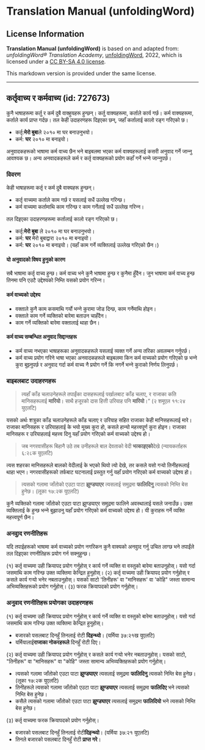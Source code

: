 # Translation Manual (unfoldingWord)

## License Information

**Translation Manual (unfoldingWord)** is based on and adapted from: _unfoldingWord® Translation Academy_, [unfoldingWord](https://unfoldingword.org/utw), 2022, which is licensed under a [CC BY-SA 4.0 license](https://creativecommons.org/licenses/by-sa/4.0/legalcode.en).

This markdown version is provided under the same license.



--------------------------------

## कर्तृवाच्य र कर्मवाच्य (id: 727673)

कुनै भाषाहरूमा कर्तु र कर्म दुबै वाक्हुयहरू हुन्छन्। कर्तु वाक्यहरूमा, कर्ताले कार्य गर्छ। कर्म वाक्यहरूमा, कर्ताले कार्य प्राप्त गर्दछ। तल केही उदाहरणहरू दिइएका छन्, जहाँ कर्तालाई कालो रङ्ग गरिएको छ।

* कर्तृ:**मेरो बुबा**ले २०१० मा घर बनाउनुभयो।
* कर्म: **घर** २०१० मा बनाइयो।

अनुवादकहरूको भाषामा कर्म वाच्य छैन भने बाइबलमा भएका कर्म वाक्यहरूलाई कसरी अनुवाद गर्ने जान्‍नु आवश्यक छ। अन्य अनवादकहरूले कर्म र कर्तृ वाक्यहरूको प्रयोग कहाँ गर्ने भन्‍ने जान्‍नुपर्छ।

### विवरण

केही भाषाहरूमा कर्तृ र कर्म दुबै वाक्यहरू हुन्छन्।

* कर्तृ वाच्यमा कर्ताले काम गर्छ र यसलाई सधैं उल्लेख गरिन्छ।
* कर्म वाच्यमा कर्तामाथि काम गरिन्छ र काम गर्नेलाई सधैं उल्लेख गरिन्‍न।

तल दिइएका उदाहरणहरूमा कर्तालाई कालो रङ्ग गरिएको छ।

* कर्तृ:**मेरो बुबा** ले २०१० मा घर बनाउनुभयो।
* कर्म: **घर** मेरो बुबाद्वारा २०१० मा बनाइयो।
* कर्म: **घर** २०१० मा बनाइयो। (यहाँ काम गर्ने व्यक्तिलाई उल्लेख गरिएको छैन।)

#### यो अनुवादको विषय हुनुको कारण

सबै भाषामा कर्तृ वाच्य हुन्छ। कर्म वाच्य भने कुनै भाषामा हुन्छ र कुनैमा हुँदैन। जुन भाषामा कर्म वाच्य हुन्छ तिनमा पनि एउटै उद्देश्यको निम्ति यसको प्रयोग गरिन्‍न।

#### कर्म वाच्यको उद्देश्य

* वक्ताले कुनै काम कसमाथि गर्यो भन्‍ने कुरामा जोड दिन्छ, काम गर्नेमाथि होइन।
* वक्ताले काम गर्ने व्यक्तिको बारेमा बताउन चाहँदैन।
* काम गर्ने व्यक्तिको बारेमा वक्तालाई थाहा छैन।

#### कर्म वाच्य सम्बन्धित अनुवाद सिद्दान्तहरू

* कर्म वाच्य नभएका भाषाहरूका अनुवादकहरूले यसलाई व्यक्त गर्ने अन्य तरिका अवलम्बन गर्नुपर्छ।
* कर्म वाच्य प्रयोग गरिने भाषा भएका अनवादकहरूले बाइबलमा किन कर्म वाच्यको प्रयोग गरिएको छ भन्‍ने कुरा बुझ्‍नुपर्छ र अनुवाद गर्दा कर्म वाच्य नै प्रयोग गर्ने कि नगर्ने भन्‍ने कुराको निर्णय लिनुपर्छ।

### बाइबलबाट उदाहरणहरू

> त्‍यहाँ काँड चलाउनेहरूले तपाईंका दासहरूलाई पर्खालबाट काँड चलाए, र राजाका कति मानिसहरूलाई **मारियो**। साथै हजूरको दास हित्ती उरियाह पनि **मारियो**।” (२ शमूएल ११:२४ युएलटि)

यसको अर्थः शत्रुका काँड चलाउनेहरूले काँड चलाए र उरियाह सहित राजाका केही मानिसहरूलाई मारे। राजाका मानिसहरू र उरियाहलाई के भयो मूख्य कुरा हो, कसले हान्यो महत्त्वपूर्ण कुरा होइन। राजाका मानिसहरू र उरियाहलाई महत्त्व दिनु यहाँ प्रयोग गरिएको कर्म वाच्यको उद्देश्य हो।

> जब नगरवासीहरू बिहानै उठे तब उनीहरूले बाल देवताको वेदी **भत्‍काइएको**देखे (न्यायकर्ताहरू ६:२८क युएलटि)

त्यस शहरका मानिसहरूले बालको वेदीलाई के भएको थियो त्यो देखे, तर कसले यसो गर्‍यो तिनीहरूलाई थाहा भएन। नगरवासीहरूको तर्फबाट घटनालाई प्रस्तुत गर्नु यहाँ प्रयोग गरिएको कर्म वाच्यको उद्देश्य हो।

> त्‍यसको गलामा जाँतोको एउटा पाटा **झुण्‍ड्याएर** त्‍यसलाई समुद्रमा **फालिदिनु** त्‍यसको निम्‍ति बेस हुनेछ। (लूका १७:२क युएलटि)

कुनै व्यक्तिको गलामा जाँतोको एउटा पाटा झुण्‍ड्याएर समुद्रमा फालिने अवस्थालाई यसले जनाउँछ। उक्त व्यक्तिलाई के हुन्छ भन्‍ने बुझाउनु यहाँ प्रयोग गरिएको कर्म वाच्यको उद्देश्य हो। यी कुराहरू गर्ने व्यक्ति महत्त्वपूर्ण छैन।

### अनवुाद रणनीतिहरू

यदि तपाईहरूको भाषामा कर्म वाच्यको प्रयोग नगरिकन कुनै वाक्यको अनवुाद गर्नु उचित लाग्छ भने तपाईंले तल दिइएका रणनीतिहरू प्रयोग गर्न सक्नुहुन्छ।

(१) कर्तृ वाच्यमा उही क्रियापद प्रयोग गर्नुहोस् र कार्य गर्ने व्यक्ति वा वस्तुको बारेमा बताउनुहोस्। यसो गर्दा जसमाथि काम गरिन्छ उक्त व्यक्तिमा केन्द्रित हुनुहोस्। (२) कर्तृ वाच्यमा उही क्रियापद प्रयोग गर्नुहोस् र कसले कार्य गर्‍यो भनेर नबताउनुहोस्। यसको साटो 'तिनीहरू' वा "मानिसहरू' वा 'कोहि" जस्ता सामान्य अभिव्यक्तिहरूको प्रयोग गर्नुहोस्। (३) फरक क्रियापदको प्रयोग गर्नुहोस्।

### अनुवाद रणनीतिहरू प्रयोगका उदाहरणहरू

(१) कर्तृ वाच्यमा उही क्रियापद प्रयोग गर्नुहोस् र कार्य गर्ने व्यक्ति वा वस्तुको बारेमा बताउनुहोस्। यसो गर्दा जसमाथि काम गरिन्छ उक्त व्यक्तिमा केन्द्रित हुनुहोस्।

* बजारको पसलबाट दिनहुँ तिनलाई रोटी **दिइन्‍थ्‍यो**। (यर्मिया ३७:२१ख युएलटि)
* यर्मियालाई**राजाका नोकरहरूले** दिनहुँ रोटी दिए।

(२) कर्तृ वाच्यमा उही क्रियापद प्रयोग गर्नुहोस् र कसले कार्य गर्‍यो भनेर नबताउनुहोस्। यसको साटो, "तिनीहरू" वा "मानिसहरू" वा "कोहि" जस्ता सामान्य अभिव्यक्तिहरूको प्रयोग गर्नुहोस्।

* त्‍यसको गलामा जाँतोको एउटा पाटा **झुण्‍ड्याएर** त्‍यसलाई समुद्रमा **फालिदिनु** त्‍यसको निम्‍ति बेस हुनेछ। (लूका १७:२क युएलटि)
* तिनीहरूले त्‍यसको गलामा जाँतोको एउटा पाटा **झुण्‍ड्याएर** त्‍यसलाई समुद्रमा **फालिदिए** भने त्‍यसको निम्‍ति बेस हुनेछ।
* कसैले त्‍यसको गलामा जाँतोको एउटा पाटा **झुण्‍ड्याएर** त्‍यसलाई समुद्रमा **फालिदियो** भने त्‍यसको निम्‍ति बेस हुनेछ।

(३) कर्तृ वाच्यमा फरक क्रियापदको प्रयोग गर्नुहोस्।

* बजारको पसलबाट दिनहुँ तिनलाई रोटी**दिइन्‍थ्‍यो**। (यर्मिया ३७:२१ युएलटि)
* तिनले बजारको पसलबाट दिनहुँ रोटी **प्राप्त** **गरे**।



